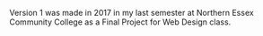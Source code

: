 Version 1 was made in 2017 in my last semester at Northern Essex Community College as a Final Project for Web Design class.
